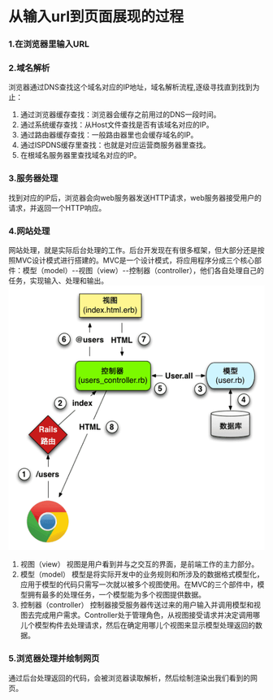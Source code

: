 # 从输入url到页面展现的过程
### 1.在浏览器里输入URL
### 2.域名解析
浏览器通过DNS查找这个域名对应的IP地址，域名解析流程,逐级寻找直到找到为止：
1. 通过浏览器缓存查找：浏览器会缓存之前用过的DNS一段时间。
2. 通过系统缓存查找：从Host文件查找是否有该域名对应的IP。
3. 通过路由器缓存查找：一般路由器里也会缓存域名的IP。
4. 通过ISPDNS缓存里查找：也就是对应运营商服务器里查找。
5. 在根域名服务器里查找域名对应的IP。
### 3.服务器处理
找到对应的IP后，浏览器会向web服务器发送HTTP请求，web服务器接受用户的请求，并返回一个HTTP响应。
### 4.网站处理
网站处理，就是实际后台处理的工作。后台开发现在有很多框架，但大部分还是按照MVC设计模式进行搭建的。MVC是一个设计模式，将应用程序分成三个核心部件：模型（model）--视图（view）--控制器（controller），他们各自处理自己的任务，实现输入、处理和输出。
![](img/网站处理流程.png)
1. 视图（view） 视图是用户看到并与之交互的界面，是前端工作的主力部分。 
2. 模型（model） 模型是将实际开发中的业务规则和所涉及的数据格式模型化，应用于模型的代码只需写一次就以被多个视图使用。在MVC的三个部件中，模型拥有最多的处理任务，一个模型能为多个视图提供数据。 
3. 控制器（controller） 控制器接受服务器传送过来的用户输入并调用模型和视图去完成用户需求。Controller处于管理角色，从视图接受请求并决定调用哪儿个模型构件去处理请求，然后在确定用哪儿个视图来显示模型处理返回的数据。
### 5.浏览器处理并绘制网页
通过后台处理返回的代码，会被浏览器读取解析，然后绘制渲染出我们看到的网页。
